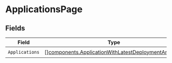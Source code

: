 # ApplicationsPage


## Fields

| Field                                                                                                                      | Type                                                                                                                       | Required                                                                                                                   | Description                                                                                                                |
| -------------------------------------------------------------------------------------------------------------------------- | -------------------------------------------------------------------------------------------------------------------------- | -------------------------------------------------------------------------------------------------------------------------- | -------------------------------------------------------------------------------------------------------------------------- |
| `Applications`                                                                                                             | [][components.ApplicationWithLatestDeploymentAndBuild](../../models/components/applicationwithlatestdeploymentandbuild.md) | :heavy_check_mark:                                                                                                         | N/A                                                                                                                        |